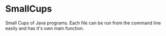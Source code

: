 # SmallCups
Small Cups of Java programs.  Each file can be run from the command line easily and has it's own main function.
